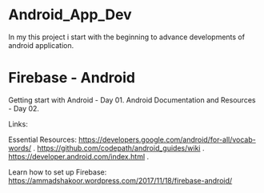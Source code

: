 # Android_App_Dev
In my this project i start with the beginning to advance developments of android application.


# Firebase - Android

Getting start with Android - Day 01.
Android Documentation and Resources - Day 02.



Links:

Essential Resources: 
https://developers.google.com/android/for-all/vocab-words/ .
https://github.com/codepath/android_guides/wiki .
https://developer.android.com/index.html .

Learn how to set up Firebase:
https://ammadshakoor.wordpress.com/2017/11/18/firebase-android/
